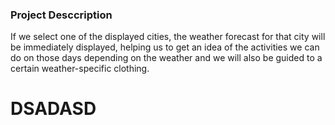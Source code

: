 <h3>Project Desccription</h3>

If we select one of the displayed cities, the weather forecast for that city will be immediately displayed, helping us to get an idea of the activities we can do on those days depending on the weather and we will also be guided to a certain weather-specific clothing.

# DSADASD
